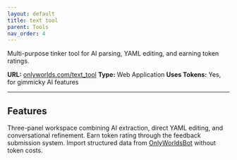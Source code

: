 ```yaml
---
layout: default
title: text tool
parent: Tools
nav_order: 4
---
```



Multi-purpose tinker tool for AI parsing, YAML editing, and earning token ratings.

**URL:** [onlyworlds.com/text_tool](https://onlyworlds.com/text_tool)
**Type:** Web Application
**Uses Tokens:** Yes, for gimmicky AI features

---

## Features

Three-panel workspace combining AI extraction, direct YAML editing, and conversational refinement. Earn token rating through the feedback submission system. Import structured data from [OnlyWorldsBot](https://chatgpt.com/g/g-dydgDFnOz-OnlyWorldsBot) without token costs.

 

 